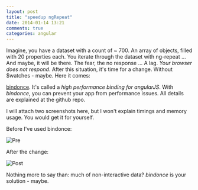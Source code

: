 ```yaml
---
layout: post
title: "speedup ngRepeat"
date: 2014-01-14 13:21
comments: true
categories: angular
---
```


Imagine, you have a dataset with a count of ~ 700. An array of objects, filled with 20 properties each. You iterate through the dataset with ng-repeat ... And maybe, it will be there. The fear, the no response ... A lag. *Your browser does not respond*. After this situation, it's time for a change. Without $watches - maybe. Here it comes:  

<!-- more -->

[bindonce](https://github.com/Pasvaz/bindonce). It's called a *high performance binding for angularJS*. With *bindonce*, you can prevent your app from performance issues. All details are explained at the github repo.

I will attach two screenshots here, but I won't explain timings and memory usage. You would get it for yourself.  

Before I've used bindonce:

![Pre](http://i.imgur.com/Y0vX69u.png)

After the change:

![Post](http://i.imgur.com/J3jm7ND.png)

Nothing more to say than: much of non-interactive data? *bindonce* is your solution - maybe.